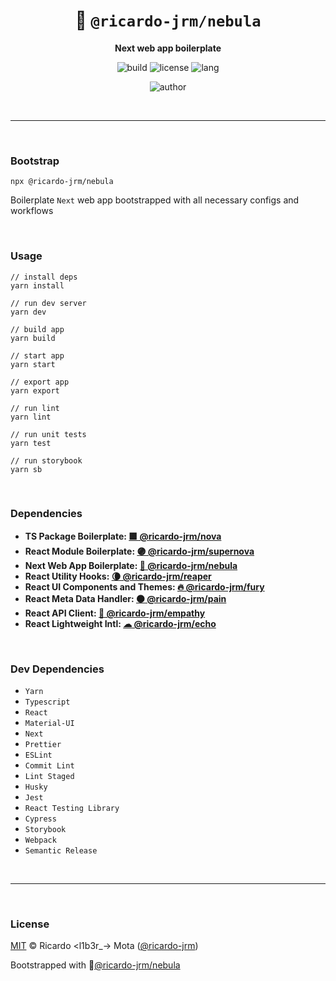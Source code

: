 <div align="center">

# 🌌 `@ricardo-jrm/nebula`

<b>Next web app boilerplate</b>

![build](https://img.shields.io/github/workflow/status/ricardo-jrm/nebula/Continuous%20Integration?style=for-the-badge)
![license](https://img.shields.io/github/license/ricardo-jrm/nebula?style=for-the-badge)
![lang](https://img.shields.io/github/languages/top/ricardo-jrm/nebula?style=for-the-badge)

![author](<https://img.shields.io/badge/Author-Ricardo%20%3Cl1b3r__--%3E%20Mota%20(%40ricardo--jrm)-orange?style=for-the-badge>)

</div>

<br />

---

<br />

### <b>Bootstrap</b>

```tsx
npx @ricardo-jrm/nebula
```

Boilerplate `Next` web app bootstrapped with all necessary configs and workflows

<br />

### <b>Usage</b>

```tsx
// install deps
yarn install

// run dev server
yarn dev

// build app
yarn build

// start app
yarn start

// export app
yarn export

// run lint
yarn lint

// run unit tests
yarn test

// run storybook
yarn sb
```

<br />

### <b>Dependencies</b>

- <b>TS Package Boilerplate: [🟪 @ricardo-jrm/nova](https://github.com/ricardo-jrm/nova)</b>
- <b>React Module Boilerplate: [🟣 @ricardo-jrm/supernova](https://github.com/ricardo-jrm/supernova)</b>
- <b>Next Web App Boilerplate: [🌌 @ricardo-jrm/nebula](https://github.com/ricardo-jrm/nebula)</b>
- <b>React Utility Hooks: [🌘 @ricardo-jrm/reaper](https://github.com/ricardo-jrm/reaper)</b>
- <b>React UI Components and Themes: [🔥 @ricardo-jrm/fury](https://github.com/ricardo-jrm/fury)</b>
- <b>React Meta Data Handler: [⚫ @ricardo-jrm/pain](https://github.com/ricardo-jrm/pain)</b>
- <b>React API Client: [🌸 @ricardo-jrm/empathy](https://github.com/ricardo-jrm/empathy)</b>
- <b>React Lightweight Intl: [☁ @ricardo-jrm/echo](https://github.com/ricardo-jrm/echo)</b>

<br />

### <b>Dev Dependencies</b>

- `Yarn`
- `Typescript`
- `React`
- `Material-UI`
- `Next`
- `Prettier`
- `ESLint`
- `Commit Lint`
- `Lint Staged`
- `Husky`
- `Jest`
- `React Testing Library`
- `Cypress`
- `Storybook`
- `Webpack`
- `Semantic Release`

<br />

---

<br />

### <b>License</b>

[MIT](https://github.com/ricardo-jrm/nebula/blob/main/LICENSE) © Ricardo <l1b3r\_-> Mota ([@ricardo-jrm](https://github.com/ricardo-jrm))

Bootstrapped with 🌌[@ricardo-jrm/nebula](https://github.com/ricardo-jrm/nebula)

<br />
